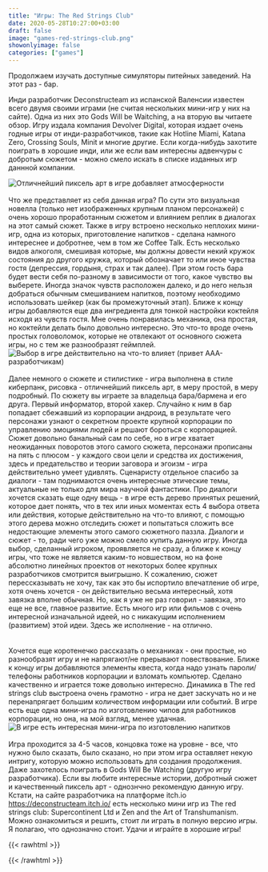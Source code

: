 ```yaml
---
title: "Игры: The Red Strings Club"
date: 2020-05-28T10:27:00+03:00
draft: false
image: "games-red-strings-club.png"
showonlyimage: false
categories: ["games"]
---
```

Продолжаем изучать доступные симуляторы питейных заведений. На этот раз - бар.
<!--more-->Инди разработчик Deconstructeam из испанской Валенсии известен всего двумя своими играми (не считая нескольких мини-игр у них на сайте). Одна из них это Gods Will be Waitching, а на вторую вы читаете обзор. Игру издала компания Devolver Digital, которая издает очень годные игры от инди-разработчиков, такие как Hotline Miami, Katana Zero, Crossing Souls, Minit и многие другие. Если когда-нибудь захотите поиграть в хорошие инди, или же если вам интересны адвенчуры с добротым сюжетом - можно смело искать в списке изданных игр даннной компании.
![Отличнейший пиксель арт в игре добавляет атмосферности](/games-red-strings-club1.png)
</br>  
Что же представляет из себя данная игра? По сути это визуальная новелла (только нет изображенных крупным планом персонажей) с очень хорошо проработанным сюжетом и влиянием реплик в диалогах на этот самый сюжет. Также в игру встроено несколько неплохих мини-игр, одна из которых, приготовление напитков - сделана намного интереснее и добротнее, чем в том же Coffee Talk. Есть несколько видов алкоголя, смешивая которые, мы должны довести некий кружок состояния до другого кружка, который обозначает то или иное чувства гостя (депрессия, гордыня, страх и так далее). При этом гость бара будет вести себя по-разному в зависимости от того, какое чувство вы выберете. Иногда значок чувств расположен далеко, и до него нельзя добраться обычным смешиванием напитков, поэтому необходимо использовать шейкер (как бы промежуточный этап). Ближе к концу игры добавляются еще два ингредиента для тонкой настройки коктейля исходя из чувств гостя. Мне очень понравилась механика, она простая, но коктейли делать было довольно интересно. Это что-то вроде очень простых головоломок, которые не отвлекают от основного сюжета игры, но с тем же разнообразят геймплей.
![Выбор в игре действительно на что-то влияет (привет ААА-разработчикам)](/games-red-strings-club2.jpg)
</br>  
Далее немного о сюжете и стилистике - игра выполнена в стиле киберпанк, рисовка - отличнейший пиксель арт, в меру простой, в меру подробный. По сюжету вы играете за владельца бара/бармена и его друга. Первый информатор, второй хакер. Случайно к ним в бар попадает сбежавший из корпорации андроид, в результате чего персонажи узнают о секретном проекте крупной корпорации по управлению эмоциями людей и решают бороться с корпорацией. Сюжет довольно банальный сам по себе, но в игре хватает неожиданных поворотов этого самого сюжета, персонажи прописаны на пять с плюсом - у каждого свои цели и средства их достижения, здесь и предательство и теории заговора и эгоизм - игра действительно умеет удивлять. Сценаристу отдельное спасибо за диалоги - там поднимаются очень интересные этические темы, актуальные не только для мира научной фантастики. Про диалоги хочется сказать еще одну вещь - в игре есть дерево принятых решений, которое дает понять, что в тех или иных моментах есть 4 выбора ответа или действия, которые действительно на что-то влияют, с помощью этого дерева можно отследить сюжет и попытаться сложить все недостающие элементы этого самого сюжетного паззла. Диалоги и сюжет - то, ради чего уже можно смело купить данную игру. Иногда выбор, сделанный игроком, проявляется не сразу, а ближе к концу игры, что тоже не является каким-то новшеством, но на фоне абсолютно линейных проектов от некоторых более крупных разработчиков смотрится выигрышно. К сожалению, сюжет перессказывать не хочу, так как это бы испортило впечатление об игре, хотя очень хочется - он действительно весьма интересный, хотя завязка вполне обычная. Но, как я уже не раз говорил - завязка, это еще не все, главное развитие. Есть много игр или фильмов с очень интересной изначальной идеей, но с никакущим исполнением (развитием) этой идеи. Здесь же исполнение - на отлично.  
</br>  
Хочется еще коротенечко рассказать о механиках - они простые, но разнообразят игру и не напрягают/не прерывают повествование. Ближе к концу игры добавляются элементы квеста, когда надо узнать пароли/телефоны работников корпорации и взломать компьютер. Сделано качественно и играется тоже довольно интересно. Динамика в The red strings club выстроена очень грамотно - игра не дает заскучать но и не перенапрягает большим количеством информации или событий. В игре есть еще одна мини-игра по изготовлению чипов для работников корпорации, но она, на мой взгляд, менее удачная.
![В игре есть интересная мини-игра по изготовлению напитков](/games-red-strings-club3.jpg)
</br>  
Игра проходится за 4-5 часов, концовка тоже на уровне - все, что нужно было сказать, было сказано, но при этом игра оставляет некую интригу, которую можно использовать для создания продолжения. Даже захотелось поиграть в Gods Will Be Watching (другую игру разработчика). Если вы любите интересные истории, добротный сюжет и качественный пиксель арт - однознчно рекомендую данную игру. Кстати, на сайте разработчика на платформе itch.io https://deconstructeam.itch.io/ есть несколько мини игр из The red strings club: Supercontinent Ltd и Zen and the Art of Transhumanism. Можно ознакомиться и решить, стоит ли играть в полную версию игры. Я полагаю, что однозначно стоит. Удачи и играйте в хорошие игры!

{{< rawhtml >}}
<div id="graphcomment"></div>
<script type="text/javascript">

  window.gc_params = {
    graphcomment_id: 'https-psyhut-ru',

    // if your website has a fixed header, indicate it's height in pixels
    fixed_header_height: 0,
  };
  
  (function() {
    var gc = document.createElement('script'); gc.type = 'text/javascript'; gc.async = true;
    gc.src = 'https://graphcomment.com/js/integration.js?' + Math.round(Math.random() * 1e8);
    (document.getElementsByTagName('head')[0] || document.getElementsByTagName('body')[0]).appendChild(gc);
  })();

</script>
{{< /rawhtml >}}